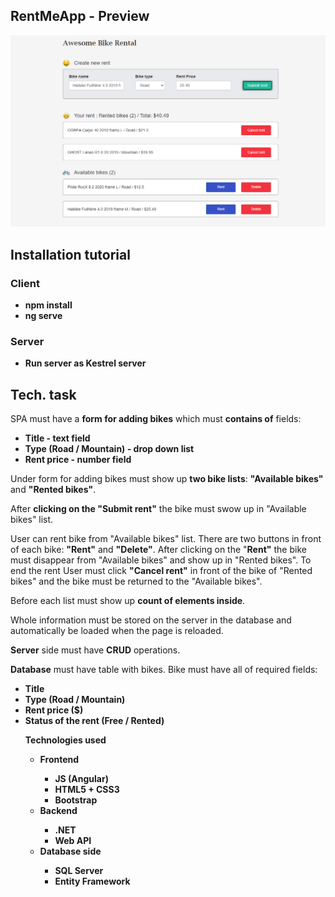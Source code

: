<h2>RentMeApp - Preview</h2>
<img src="GitPreview/Capture.PNG" />
<h2>Installation tutorial</h2>
<h3>Client</h3>
<ul><b>
  <li>npm install</li>
  <li>ng serve</li>
</ul></b>
<h3>Server</h3>
<ul><b>
  <li>Run server as Kestrel server</li>
</ul></b>
<h2>Tech. task</h2>
<p>SPA must have a <b>form for adding bikes</b> which must <b>contains of</b> fields:</p>
<ul><b>
  <li>Title - text field</li>
  <li>Type (Road / Mountain) - drop down list</li>
  <li>Rent price - number field</li>
</ul></b>
<p>Under form for adding bikes must show up <b>two bike lists</b>: <b>"Available bikes"</b> and <b>"Rented bikes"</b>.</p>
<p>After <b>clicking on the "Submit rent"</b> the bike must swow up in "Available bikes" list.</p>
<p>User can rent bike from "Available bikes" list. There are two buttons in front of each bike: <b>"Rent"</b> and <b>"Delete"</b>.
After clicking on the "<b>Rent"</b> the bike must disappear from "Available bikes" and show up in "Rented bikes".
To end the rent User must click <b>"Cancel rent"</b> in front of the bike of "Rented bikes" and the bike must be returned to the "Available bikes".</p>
<p>Before each list must show up <b>count of elements inside</b>.</p>
<p>Whole information must be stored on the server in the database and automatically be loaded when the page is reloaded.</p>
<p><b>Server</b> side must have <b>CRUD</b> operations.</p>
<p><b>Database</b> must have table with bikes. Bike must have all of required fields:</p>
<ul><b>
  <li>Title</li>
  <li>Type (Road / Mountain)</li>
  <li>Rent price ($)</li>
  <li>Status of the rent (Free / Rented)</li>
</b></ul>
<ul><b>Technologies used
    <ul>
      <li>Frontend</li>
        <ul>
          <li>JS (Angular)</li>
          <li>HTML5 + CSS3</li>
          <li>Bootstrap</li>
        </ul>
      <li>Backend</li>
        <ul>
          <li>.NET</li>
          <li>Web API</li>
        </ul>
      <li>Database side</li>
        <ul>
          <li>SQL Server</li>
          <li>Entity Framework</li>
        </ul>
  </ul></b>
</ul>

